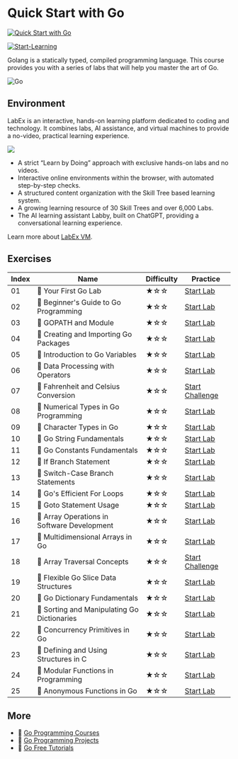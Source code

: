 # Quick Start with Go

[![Quick Start with Go](https://cover-creator.appbot.io/quick-start-with-go.png)](https://labex.io/courses/quick-start-with-go)

[![Start-Learning](https://img.shields.io/badge/Start-Learning-whitesmoke?style=for-the-badge)](https://labex.io/courses/quick-start-with-go)

Golang is a statically typed, compiled programming language. This course provides you with a series of labs that will help you master the art of Go.

![Go](https://img.shields.io/badge/Go-whitesmoke?style=for-the-badge&logo=go)


## Environment

LabEx is an interactive, hands-on learning platform dedicated to coding and technology. It combines labs, AI assistance, and virtual machines to provide a no-video, practical learning experience.

![](https://tutorial-screenshot.getvm.io/images/vm-1725247253.png)

- A strict “Learn by Doing” approach with exclusive hands-on labs and no videos.
- Interactive online environments within the browser, with automated step-by-step checks.
- A structured content organization with the Skill Tree based learning system.
- A growing learning resource of 30 Skill Trees and over 6,000 Labs.
- The AI learning assistant Labby, built on ChatGPT, providing a conversational learning experience.

Learn more about [LabEx VM](https://support.labex.io/using-labex/virtual-machine).

## Exercises

|   Index | Name                                       | Difficulty   | Practice                                                                                                              |
|---------|--------------------------------------------|--------------|-----------------------------------------------------------------------------------------------------------------------|
|      01 | 📖 Your First Go Lab                        | ★☆☆          | <a target='_blank' href='https://labex.io/tutorials/go-your-first-go-lab-92714'>Start Lab</a>                         |
|      02 | 📖 Beginner's Guide to Go Programming       | ★☆☆          | <a target='_blank' href='https://labex.io/tutorials/go-beginner-s-guide-to-go-programming-149062'>Start Lab</a>       |
|      03 | 📖 GOPATH and Module                        | ★☆☆          | <a target='_blank' href='https://labex.io/tutorials/go-gopath-and-module-149063'>Start Lab</a>                        |
|      04 | 📖 Creating and Importing Go Packages       | ★☆☆          | <a target='_blank' href='https://labex.io/tutorials/go-creating-and-importing-go-packages-149064'>Start Lab</a>       |
|      05 | 📖 Introduction to Go Variables             | ★☆☆          | <a target='_blank' href='https://labex.io/tutorials/go-introduction-to-go-variables-149065'>Start Lab</a>             |
|      06 | 📖 Data Processing with Operators           | ★☆☆          | <a target='_blank' href='https://labex.io/tutorials/go-data-processing-with-operators-149066'>Start Lab</a>           |
|      07 | 🎯 Fahrenheit and Celsius Conversion        | ★☆☆          | <a target='_blank' href='https://labex.io/tutorials/go-fahrenheit-and-celsius-conversion-149060'>Start Challenge</a>  |
|      08 | 📖 Numerical Types in Go Programming        | ★☆☆          | <a target='_blank' href='https://labex.io/tutorials/go-numerical-types-in-go-programming-149067'>Start Lab</a>        |
|      09 | 📖 Character Types in Go                    | ★☆☆          | <a target='_blank' href='https://labex.io/tutorials/go-character-types-in-go-149068'>Start Lab</a>                    |
|      10 | 📖 Go String Fundamentals                   | ★☆☆          | <a target='_blank' href='https://labex.io/tutorials/go-go-string-fundamentals-149069'>Start Lab</a>                   |
|      11 | 📖 Go Constants Fundamentals                | ★☆☆          | <a target='_blank' href='https://labex.io/tutorials/go-go-constants-fundamentals-149070'>Start Lab</a>                |
|      12 | 📖 If Branch Statement                      | ★☆☆          | <a target='_blank' href='https://labex.io/tutorials/go-if-branch-statement-149071'>Start Lab</a>                      |
|      13 | 📖 Switch-Case Branch Statements            | ★☆☆          | <a target='_blank' href='https://labex.io/tutorials/go-switch-case-branch-statements-149072'>Start Lab</a>            |
|      14 | 📖 Go's Efficient For Loops                 | ★☆☆          | <a target='_blank' href='https://labex.io/tutorials/go-go-s-efficient-for-loops-149073'>Start Lab</a>                 |
|      15 | 📖 Goto Statement Usage                     | ★☆☆          | <a target='_blank' href='https://labex.io/tutorials/go-goto-statement-usage-149074'>Start Lab</a>                     |
|      16 | 📖 Array Operations in Software Development | ★☆☆          | <a target='_blank' href='https://labex.io/tutorials/go-array-operations-in-software-development-149075'>Start Lab</a> |
|      17 | 📖 Multidimensional Arrays in Go            | ★☆☆          | <a target='_blank' href='https://labex.io/tutorials/go-multidimensional-arrays-in-go-149076'>Start Lab</a>            |
|      18 | 🎯 Array Traversal Concepts                 | ★☆☆          | <a target='_blank' href='https://labex.io/tutorials/go-array-traversal-concepts-149061'>Start Challenge</a>           |
|      19 | 📖 Flexible Go Slice Data Structures        | ★☆☆          | <a target='_blank' href='https://labex.io/tutorials/go-flexible-go-slice-data-structures-149077'>Start Lab</a>        |
|      20 | 📖 Go Dictionary Fundamentals               | ★☆☆          | <a target='_blank' href='https://labex.io/tutorials/go-go-dictionary-fundamentals-149080'>Start Lab</a>               |
|      21 | 📖 Sorting and Manipulating Go Dictionaries | ★☆☆          | <a target='_blank' href='https://labex.io/tutorials/go-sorting-and-manipulating-go-dictionaries-149095'>Start Lab</a> |
|      22 | 📖 Concurrency Primitives in Go             | ★☆☆          | <a target='_blank' href='https://labex.io/tutorials/go-concurrency-primitives-in-go-149096'>Start Lab</a>             |
|      23 | 📖 Defining and Using Structures in C       | ★☆☆          | <a target='_blank' href='https://labex.io/tutorials/go-defining-and-using-structures-in-c-149097'>Start Lab</a>       |
|      24 | 📖 Modular Functions in Programming         | ★☆☆          | <a target='_blank' href='https://labex.io/tutorials/go-modular-functions-in-programming-149098'>Start Lab</a>         |
|      25 | 📖 Anonymous Functions in Go                | ★☆☆          | <a target='_blank' href='https://labex.io/tutorials/go-anonymous-functions-in-go-149099'>Start Lab</a>                |

## More

- 🔗 [Go Programming Courses](https://github.com/labex-labs/awesome-programming-courses)
- 🔗 [Go Programming Projects](https://github.com/labex-labs/awesome-programming-projects)
- 🔗 [Go Free Tutorials](https://github.com/labex-labs/go-free-tutorials)

